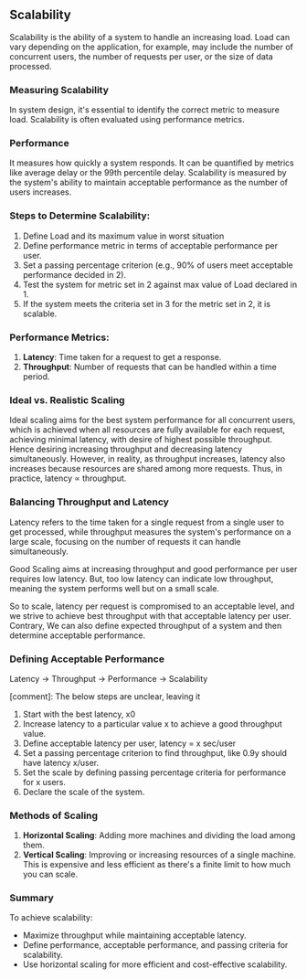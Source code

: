 ## Scalability

Scalability is the ability of a system to handle an increasing load. Load can vary depending on the application, for example, may include the number of concurrent users, the number of requests per user, or the size of data processed.

### Measuring Scalability

In system design, it's essential to identify the correct metric to measure load. Scalability is often evaluated using performance metrics.

### Performance

It measures how quickly a system responds. It can be quantified by metrics like average delay or the 99th percentile delay. Scalability is measured by the system's ability to maintain acceptable performance as the number of users increases.

### Steps to Determine Scalability:
1. Define Load and its maximum value in worst situation
2. Define performance metric in terms of acceptable performance per user.
3. Set a passing percentage criterion (e.g., 90% of users meet acceptable performance decided in 2).
4. Test the system for metric set in 2 against max value of Load declared in 1.
5. If the system meets the criteria set in 3 for the metric set in 2, it is scalable.

### Performance Metrics:
1. **Latency**: Time taken for a request to get a response.
2. **Throughput**: Number of requests that can be handled within a time period.

### Ideal vs. Realistic Scaling

Ideal scaling aims for the best system performance for all concurrent users, which is achieved when all resources are fully available for each request, achieving minimal latency, with desire of highest possible throughput. Hence desiring increasing throughput and decreasing latency simultaneously. However, in reality, as throughput increases, latency also increases because resources are shared among more requests. Thus, in practice, latency ∝ throughput.

### Balancing Throughput and Latency

Latency refers to the time taken for a single request from a single user to get processed, while throughput measures the system's performance on a large scale, focusing on the number of requests it can handle simultaneously.

Good Scaling aims at increasing throughput and good performance per user requires low latency. But, too low latency can indicate low throughput, meaning the system performs well but on a small scale.

So to scale, latency per request is compromised to an acceptable level, and we strive to achieve best throughput with that acceptable latency per user. Contrary, We can also define expected throughput of a system and then determine acceptable performance.

### Defining Acceptable Performance

Latency -> Throughput -> Performance -> Scalability

[comment]: The below steps are unclear, leaving it
1. Start with the best latency, x0
2. Increase latency to a particular value x to achieve a good throughput value.
3. Define acceptable latency per user, latency = x sec/user
4. Set a passing percentage criterion to find throughput, like 0.9y should have latency x/user.
5. Set the scale by defining passing percentage criteria for performance for x users.
6. Declare the scale of the system.

### Methods of Scaling

1. **Horizontal Scaling**: Adding more machines and dividing the load among them.
2. **Vertical Scaling**: Improving or increasing resources of a single machine. This is expensive and less efficient as there's a finite limit to how much you can scale.

### Summary

To achieve scalability:
- Maximize throughput while maintaining acceptable latency.
- Define performance, acceptable performance, and passing criteria for scalability.
- Use horizontal scaling for more efficient and cost-effective scalability.
